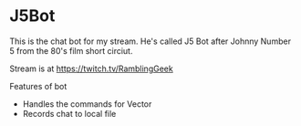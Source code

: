 # J5Bot

This is the chat bot for my stream.  He's called J5 Bot after Johnny Number 5 from the 80's film short circiut. 

Stream is at https://twitch.tv/RamblingGeek

Features of bot

- Handles the commands for Vector
- Records chat to local file
